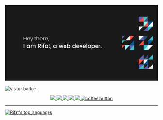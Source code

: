 <main>
  <img src="/images/banner.jpg" alt="rifat banner"/>
</main>
<!-- Banner End -->

![visitor badge](https://visitor-badge.laobi.icu/badge?page_id=rifatbhuiya567.visitor-badge&left_color=red&right_color=green&left_text=Visitors)
<!--  Visitors Badge -->

<div align="center">
  <a href="mailto:hello.rifatbhuiya@gmail.com" target="_blank" title="rifat's email">
    <img src="https://img.shields.io/badge/Gmail-D14836?style=for-the-badge&logo=gmail&logoColor=white"/>
  </a>
  <a href="https://wa.me/01950533875" target="_blank" title="rifat's whatsapp">
    <img src="https://img.shields.io/badge/WhatsApp-25D366?style=for-the-badge&logo=whatsapp&logoColor=white"/>
  </a>
  <a href="https://twitter.com/rifatbhuiya567" target="_blank" title="rifat's twitter">
    <img src="https://img.shields.io/badge/Twitter-1DA1F2?style=for-the-badge&logo=twitter&logoColor=white"/>
  </a>
  <a href="https://discord.com/users/rifat_bhuiya" target="_blank" title="rifat's discord">
    <img src="https://img.shields.io/badge/Discord-5865F2?style=for-the-badge&logo=discord&logoColor=white"/>
  </a>
<!--   <a href="https://rifatbhuiya567.github.io/rifat-bhuiya-porfolio" target="_blank" title="rifat's website">
    <img src="https://img.shields.io/badge/website-000000?style=for-the-badge&logo=About.me&logoColor=white"/>
  </a> -->
  <a href="https://www.linkedin.com/in/rifatbhuiya567/" target="_blank" title="rifat's linkedin">
    <img src="https://img.shields.io/badge/LinkedIn-0077B5?style=for-the-badge&logo=linkedin&logoColor=white"/>
  </a>
  <a href="https://www.buymeacoffee.com/rifatbhuiya" target="_blank" title="buy a coffee">
    <img src="[/images/yellow-button.png](https://freeimage.host/i/JoQcIJS)" alt="coffee button" style="width: 104px;">
  </a>
</div>
<!-- Actions End -->

<hr>

[![Rifat's top languages](https://github-readme-stats.vercel.app/api/top-langs/?username=rifatbhuiya567&theme=blue-green)](https://github.com/rifatbhuiya567/rifatbhuiya567)
<!-- Languages -->
